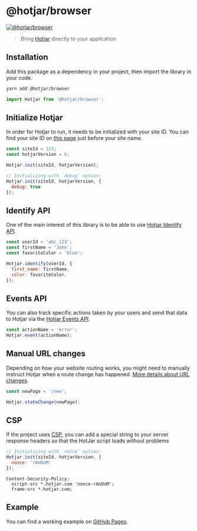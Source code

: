 # @hotjar/browser

[![@hotjar/browser](https://img.shields.io/npm/v/@hotjar/browser.svg?label=@hotjar/browser)](https://www.npmjs.com/package/@hotjar/browser)

> Bring [Hotjar](https://www.hotjar.com/) directly to your application

## Installation

Add this package as a dependency in your project, then import the library in your code.

```bash
yarn add @hotjar/browser
```

```javascript
import Hotjar from '@hotjar/browser';
```

## Initialize Hotjar

In order for Hotjar to run, it needs to be initialized with your site ID.
You can find your site ID on [this page](https://insights.hotjar.com/site/list) just before your site name.

```javascript
const siteId = 123;
const hotjarVersion = 6;

Hotjar.init(siteId, hotjarVersion);

// Initializing with `debug` option:
Hotjar.init(siteId, hotjarVersion, {
  debug: true
});
```

## Identify API

One of the main interest of this library is to be able to use [Hotjar Identify API](https://help.hotjar.com/hc/en-us/articles/360033640653-Identify-API-Reference).

```javascript
const userId = 'abc_123';
const firstName = 'John';
const favoriteColor = 'blue';

Hotjar.identify(userId, {
  first_name: firstName,
  color: favoriteColor,
});
```

## Events API

You can also track specific actions taken by your users and send that data to Hotjar via the [Hotjar Events API]("https://help.hotjar.com/hc/en-us/articles/4405109971095-Events-API-Reference").

```javascript
const actionName = 'error';
Hotjar.event(actionName);
```

## Manual URL changes

Depending on how your website routing works, you might need to manually instruct Hotjar when a route change has happened. [More details about URL changes](https://help.hotjar.com/hc/en-us/articles/360034378534).

```javascript
const newPage = '/new';

Hotjar.stateChange(newPage);
```

## CSP

If the project uses [CSP](https://developer.mozilla.org/en-US/docs/Web/HTTP/CSP), you can add a special string to your server response headers so that the HotJar script loads without problems

```javascript
// Initializing with `nonce` option:
Hotjar.init(siteId, hotjarVersion, {
  nonce: 'rAnDoM'
});
```

```
Content-Security-Policy: 
  script-src *.hotjar.com 'nonce-rAnDoM'; 
  frame-src *.hotjar.com;
```

## Example

You can find a working example on [GitHub Pages](https://hotjar.github.io/hotjar-js/).
